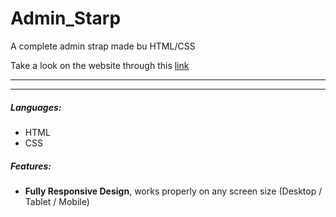 # Admin_Starp
A complete admin strap made bu HTML/CSS


Take a look on the website through this [link](https://atarek12.github.io/Admin_Starp/)


___
***

##### Languages:
- HTML
- CSS 


##### Features:
- **Fully Responsive Design**, works properly on any screen size (Desktop / Tablet / Mobile)


